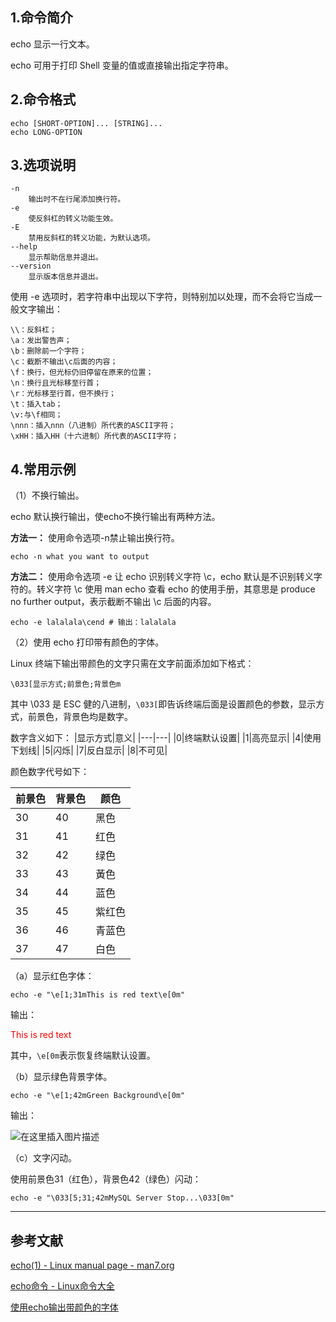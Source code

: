 ## 1.命令简介
echo 显示一行文本。

echo 可用于打印 Shell 变量的值或直接输出指定字符串。

## 2.命令格式
```
echo [SHORT-OPTION]... [STRING]...
echo LONG-OPTION
```

## 3.选项说明
```
-n
	输出时不在行尾添加换行符。
-e
	使反斜杠的转义功能生效。
-E
	禁用反斜杠的转义功能，为默认选项。
--help
	显示帮助信息并退出。
--version
	显示版本信息并退出。
```
使用 -e 选项时，若字符串中出现以下字符，则特别加以处理，而不会将它当成一般文字输出：
```
\\：反斜杠；
\a：发出警告声；
\b：删除前一个字符；
\c：截断不输出\c后面的内容；
\f：换行，但光标仍旧停留在原来的位置；
\n：换行且光标移至行首；
\r：光标移至行首，但不换行；
\t：插入tab；
\v:与\f相同；
\nnn：插入nnn（八进制）所代表的ASCII字符；
\xHH：插入HH（十六进制）所代表的ASCII字符；
```

## 4.常用示例
（1）不换行输出。

echo 默认换行输出，使echo不换行输出有两种方法。

**方法一：** 使用命令选项-n禁止输出换行符。
```
echo -n what you want to output
```
**方法二：** 使用命令选项 -e 让 echo 识别转义字符 \c，echo 默认是不识别转义字符的。转义字符 \c 使用 man echo 查看 echo 的使用手册，其意思是 produce no further output，表示截断不输出 \c 后面的内容。
```shell
echo -e lalalala\cend # 输出：lalalala
```
（2）使用 echo 打印带有颜色的字体。

Linux 终端下输出带颜色的文字只需在文字前面添加如下格式：
```
\033[显示方式;前景色;背景色m
```
其中 \033 是 ESC 健的八进制，`\033[`即告诉终端后面是设置颜色的参数，显示方式，前景色，背景色均是数字。

数字含义如下：
|显示方式|意义|
|---|---|
|0|终端默认设置|
|1|高亮显示|
|4|使用下划线|
|5|闪烁|
|7|反白显示|
|8|不可见|

颜色数字代号如下：

|前景色|背景色|颜色|
|---|---|---|
|30|40|黑色|
|31|41|红色|
|32|42|绿色|
|33|43|黃色|
|34|44|蓝色|
|35|45|紫红色|
|36|46|青蓝色|
|37|47|白色|

（a）显示红色字体：
```
echo -e "\e[1;31mThis is red text\e[0m"
```
输出：

<font color=#ff0000> This is red text </font>

其中，`\e[0m`表示恢复终端默认设置。

（b）显示绿色背景字体。
```
echo -e "\e[1;42mGreen Background\e[0m"
```
输出：

![在这里插入图片描述](https://img-blog.csdnimg.cn/c388a7859bd948c99866a94d209cfce5.png)

（c）文字闪动。

使用前景色31（红色），背景色42（绿色）闪动：
```
echo -e "\033[5;31;42mMySQL Server Stop...\033[0m"
```

---
## 参考文献
[echo(1) - Linux manual page - man7.org](http://man7.org/linux/man-pages/man1/echo.1.html)

[echo命令 - Linux命令大全](http://man.linuxde.net/echo)

[使用echo输出带颜色的字体](https://www.cnblogs.com/linusflow/p/7399761.html)

<Vssue title="echo" />